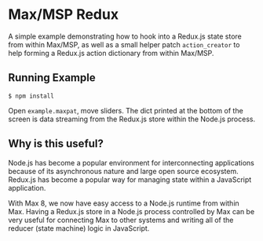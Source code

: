 # Max/MSP Redux
A simple example demonstrating how to hook into a Redux.js state store from within Max/MSP, as well as a small helper patch `action_creator` to help forming a Redux.js action dictionary from within Max/MSP.

## Running Example

    $ npm install

Open `example.maxpat`, move sliders.  The dict printed at the bottom of the screen is data streaming from the Redux.js store within the Node.js process.

## Why is this useful?
Node.js has become a popular environment for interconnecting applications because of its asynchronous nature and large open source ecosystem.  Redux.js has become a popular way for managing state within a JavaScript application.

With Max 8, we now have easy access to a Node.js runtime from within Max.  Having a Redux.js store in a Node.js process controlled by Max can be very useful for connecting Max to other systems and writing all of the reducer (state machine) logic in JavaScript.
